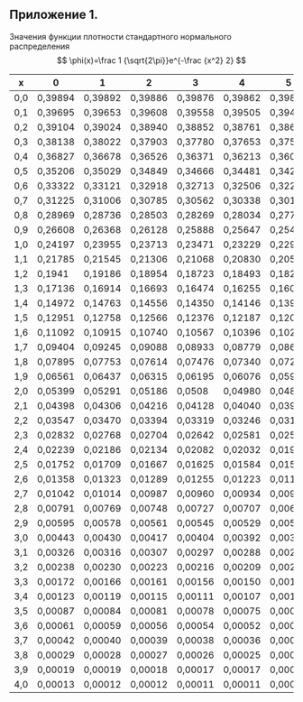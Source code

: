 ## Приложение 1. 

Значения функции плотности стандартного нормального распределения $$ \phi(x)=\frac 1 {\sqrt{2\pi}}e^{-\frac {x^2} 2}  $$
      

| x | 0 | 1 | 2 | 3 | 4 | 5 | 6 | 7 | 8 | 9 |
|---|---|---|---|---|---|---|---|---|---|---|
|0,0|0,39894|0,39892|0,39886|0,39876|0,39862|0,39844|0,39822|0,39796|0,39766|0,39733|
|0,1|0,39695|0,39653|0,39608|0,39558|0,39505|0,39447|0,39386|0,39321|0,39253|0,39180|
|0,2|0,39104|0,39024|0,38940|0,38852|0,38761|0,38666|0,38568|0,38466|0,38360|0,38251|
|0,3|0,38138|0,38022|0,37903|0,37780|0,37653|0,37524|0,37391|0,37254|0,37115|0,36972|
|0,4|0,36827|0,36678|0,36526|0,36371|0,36213|0,36052|0,35889|0,35722|0,35553|0,35381|
|0,5|0,35206|0,35029|0,34849|0,34666|0,34481|0,34294|0,34104|0,33912|0,33718|0,33521|
|0,6|0,33322|0,33121|0,32918|0,32713|0,32506|0,32297|0,32086|0,31873|0,31659|0,31443|
|0,7|0,31225|0,31006|0,30785|0,30562|0,30338|0,30113|0,29887|0,29659|0,29430|0,29200|
|0,8|0,28969|0,28736|0,28503|0,28269|0,28034|0,27798|0,27561|0,27324|0,27086|0,26847|
|0,9|0,26608|0,26368|0,26128|0,25888|0,25647|0,25405|0,25164|0,24922|0,24680|0,24439|
|1,0|0,24197|0,23955|0,23713|0,23471|0,23229|0,22988|0,22747|0,22506|0,22265|0,22025|
|1,1|0,21785|0,21545|0,21306|0,21068|0,20830|0,20593|0,20357|0,20121|0,19886|0,19652|
|1,2|0,1941|0,19186|0,18954|0,18723|0,18493|0,18264|0,18037|0,17810|0,17584|0,17360|
|1,3|0,17136|0,16914|0,16693|0,16474|0,16255|0,16038|0,15822|0,15608|0,15394|0,15183|
|1,4|0,14972|0,14763|0,14556|0,14350|0,14146|0,13943|0,13741|0,13541|0,13343|0,13146|
|1,5|0,12951|0,12758|0,12566|0,12376|0,12187|0,12000|0,11815|0,11632|0,11450|0,11270|
|1,6|0,11092|0,10915|0,10740|0,10567|0,10396|0,10226|0,10058|0,09892|0,09728|0,09565|
|1,7|0,09404|0,09245|0,09088|0,08933|0,08779|0,08627|0,08477|0,08329|0,08182|0,08038|
|1,8|0,07895|0,07753|0,07614|0,07476|0,07340|0,07206|0,07074|0,06943|0,06814|0,06687|
|1,9|0,06561|0,06437|0,06315|0,06195|0,06076|0,05959|0,05844|0,05730|0,05618|0,05507|
|2,0|0,05399|0,05291|0,05186|0,0508|0,04980|0,04879|0,04780|0,04682|0,04586|0,04491|
|2,1|0,04398|0,04306|0,04216|0,04128|0,04040|0,03955|0,03870|0,03787|0,03706|0,03626|
|2,2|0,03547|0,03470|0,03394|0,03319|0,03246|0,03174|0,03103|0,03033|0,02965|0,02898|
|2,3|0,02832|0,02768|0,02704|0,02642|0,02581|0,02521|0,02463|0,02405|0,02349|0,02293|
|2,4|0,02239|0,02186|0,02134|0,02082|0,02032|0,01983|0,01935|0,01888|0,01842|0,01797|
|2,5|0,01752|0,01709|0,01667|0,01625|0,01584|0,01544|0,01506|0,01467|0,01430|0,01394|
|2,6|0,01358|0,01323|0,01289|0,01255|0,01223|0,01191|0,01160|0,01129|0,01099|0,01070|
|2,7|0,01042|0,01014|0,00987|0,00960|0,00934|0,00909|0,00884|0,00860|0,00837|0,00814|
|2,8|0,00791|0,00769|0,00748|0,00727|0,00707|0,00687|0,00667|0,00649|0,00630|0,00612|
|2,9|0,00595|0,00578|0,00561|0,00545|0,00529|0,00514|0,00499|0,00484|0,00470|0,00456|
|3,0|0,00443|0,00430|0,00417|0,00404|0,00392|0,00381|0,00369|0,00358|0,00347|0,00337|
|3,1|0,00326|0,00316|0,00307|0,00297|0,00288|0,00279|0,00270|0,00262|0,00254|0,00246|
|3,2|0,00238|0,00230|0,00223|0,00216|0,00209|0,0020|0,00196|0,00190|0,00184|0,00178|
|3,3|0,00172|0,00166|0,00161|0,00156|0,00150|0,00145|0,00141|0,00136|0,00131|0,00127|
|3,4|0,00123|0,00119|0,00115|0,00111|0,00107|0,00103|0,00100|0,00096|0,00093|0,00090|
|3,5|0,00087|0,00084|0,00081|0,00078|0,00075|0,00073|0,00070|0,00068|0,00065|0,00063|
|3,6|0,00061|0,00059|0,00056|0,00054|0,00052|0,00051|0,00049|0,00047|0,00045|0,00044|
|3,7|0,00042|0,00040|0,00039|0,00038|0,00036|0,00035|0,00034|0,00032|0,00031|0,00030|
|3,8|0,00029|0,00028|0,00027|0,00026|0,00025|0,00024|0,00023|0,00022|0,00021|0,00020|
|3,9|0,00019|0,00019|0,00018|0,00017|0,00017|0,00016|0,00015|0,00015|0,00014|0,00013|
|4,0|0,00013|0,00012|0,00012|0,00011|0,00011|0,00010|0,00010|0,00010|0,00009|0,00009|
